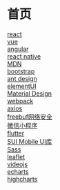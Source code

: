# 首页
<a href="https://www.reactjscn.com/" target="_blank">react</a>  
<a href="https://cn.vuejs.org/" target="_blank">vue</a>  
<a href="https://www.angular.cn/" target="_blank">angular</a>  
<a href="https://reactnative.cn/" target="_blank">react native</a>  
<a href="https://developer.mozilla.org/zh-CN/" target="_blank">MDN</a>  
<a href="https://www.bootcss.com/" target="_blank">bootstrap</a>  
<a href="https://ant.design/index-cn" target="_blank">ant design</a>  
<a href="https://element.eleme.cn/#/zh-CN" target="_blank">elementUI</a>  
<a href="https://material.io/" target="_blank">Material Design</a>  
<a href="https://www.webpackjs.com/" target="_blank">webpack</a>  
<a href="http://www.axios-js.com/zh-cn/" target="_blank">axios</a>  
<a href="https://www.freebuf.com/" target="_blank">freebuf网络安全</a>  
<a href="https://developers.weixin.qq.com/miniprogram/dev/framework/" target="_blank">微信小程序</a>  
<a href="https://flutterchina.club/" target="_blank">flutter</a>  
<a href="http://m.sui.taobao.org/" target="_blank">SUI Mobile UI库</a>  
<a href="https://www.sass.hk/" target="_blank">Sass</a>  
<a href="https://leafletjs.com/" target="_blank">leaflet</a>  
<a href="https://videojs.com/" target="_blank">videojs</a>  
<a href="https://echarts.baidu.com/" target="_blank">echarts</a>  
<a href="https://www.highcharts.com.cn/" target="_blank">highcharts</a>  